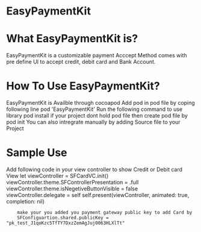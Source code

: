 # EasyPaymentKit
# What EasyPaymentKit is?
EasyPaymentKit is a customizable payment Acccept Method comes with pre define UI to accept credit, debit card and  Bank Account.
# How To Use EasyPaymentKit?
  EasyPaymentKit is Availble through cocoapod
  Add pod in pod file by coping following line 
  pod 'EasyPaymentKit' 
  Run the following command to use library
  pod install
  if your project dont hold pod file then create pod file by pod init
   You can also intregrate manually by adding Source file to your Project
   
 # Sample Use
 Add following code in your view controller to show Credit or Debit card View
         let viewController = SFCardVC.init()
        viewController.theme.SFControllerPresentation = .full
        viewController.theme.isNegetiveButtonVisible = false
               viewController.delegate = self
        self.present(viewController, animated: true, completion: nil)
        
        make your you added you payment gateway public key to add Card by 
        SFConfiguartion.shared.publicKey = "pk_test_J1qoKzc5TfTY7DxzZemAgJuj0063HLXlTt"

